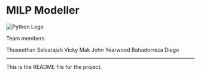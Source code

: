 # MILP Modeller

![Python Logo](https://www.python.org/static/community_logos/python-logo.png "Sample inline image")

Team members

Thuseethan Selvarajah
Vicky Mak
John Yearwood
Bahadorreza
Diego


----

This is the README file for the project.

